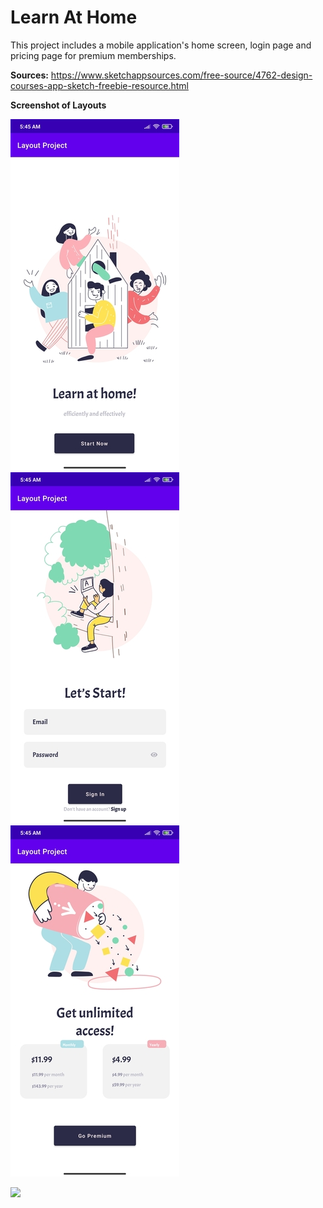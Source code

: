# Learn At Home 
  This project includes a mobile application's home screen, login page and pricing page for premium memberships.

**Sources:** https://www.sketchappsources.com/free-source/4762-design-courses-app-sketch-freebie-resource.html


**Screenshot of Layouts**

![](https://github.com/ozlembasabakar/LayoutProject/blob/main/Screenshots/Screenshot_2022-04-11-05-45-45-371_com.ozlembasabakar.layoutproject.jpg)             ![](https://github.com/ozlembasabakar/LayoutProject/blob/main/Screenshots/Screenshot_2022-04-11-05-45-50-085_com.ozlembasabakar.layoutproject.jpg)               ![](https://github.com/ozlembasabakar/LayoutProject/blob/main/Screenshots/Screenshot_2022-04-11-05-45-54-497_com.ozlembasabakar.layoutproject.jpg)

![](https://github.com/ozlembasabakar/LayoutProject/blob/main/Screenshots/Screenrecorder-2022-04-11-05-46-17-280.gif)

